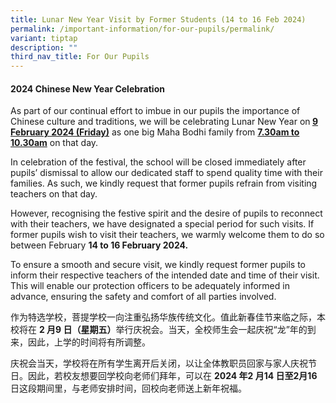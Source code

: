 ```yaml
---
title: Lunar New Year Visit by Former Students (14 to 16 Feb 2024)
permalink: /important-information/for-our-pupils/permalink/
variant: tiptap
description: ""
third_nav_title: For Our Pupils
---
```

<h4><strong>2024 Chinese New Year Celebration&nbsp;</strong></h4>
<p></p>
<p>As part of our continual effort to imbue in our pupils the importance
of Chinese culture and traditions, we will be celebrating Lunar New Year
on<strong> <u>9 February 2024 (Friday)</u></strong> as one big Maha Bodhi
family from <strong><u>7.30am to 10.30am</u></strong> on that day.&nbsp;</p>
<p>In celebration of the festival, the school will be closed immediately
after pupils’ dismissal to allow our dedicated staff to spend quality time
with their families. As such, we kindly request that former pupils refrain
from visiting teachers on that day.&nbsp;</p>
<p>However, recognising the festive spirit and the desire of pupils to reconnect
with their teachers, we have designated a special period for such visits.
If former pupils wish to visit their teachers, we warmly welcome them to
do so between February <strong>14 to 16 February 2024.</strong>&nbsp;</p>
<p>To ensure a smooth and secure visit, we kindly request former pupils to
inform their respective teachers of the intended date and time of their
visit. This will enable our protection officers to be adequately informed
in advance, ensuring the safety and comfort of all parties involved.</p>
<p></p>
<p>作为特选学校，菩提学校一向注重弘扬华族传统文化。值此新春佳节来临之际，本校将在 <strong>2 月9 日（星期五）</strong>举行庆祝会。当天，全校师生会一起庆祝“龙”年的到来，因此，上学的时间将有所调整。</p>
<p>庆祝会当天，学校将在所有学生离开后关闭，以让全体教职员回家与家人庆祝节日。因此，若校友想要回学校向老师们拜年，可以在 <strong>2024 年2 月14 日至2月16 </strong>日这段期间里，与老师安排时间，回校向老师送上新年祝福。</p>